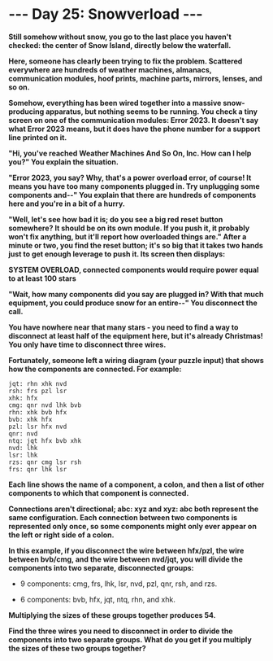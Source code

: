 # --- Day 25: Snowverload ---

**Still somehow without snow, you go to the last place you haven't checked: the center of Snow Island, directly below the waterfall.**

**Here, someone has clearly been trying to fix the problem. Scattered everywhere are hundreds of weather machines, almanacs, communication modules, hoof prints, machine parts, mirrors, lenses, and so on.**

**Somehow, everything has been wired together into a massive snow-producing apparatus, but nothing seems to be running. You check a tiny screen on one of the communication modules: Error 2023. It doesn't say what Error 2023 means, but it does have the phone number for a support line printed on it.**

**"Hi, you've reached Weather Machines And So On, Inc. How can I help you?" You explain the situation.**

**"Error 2023, you say? Why, that's a power overload error, of course! It means you have too many components plugged in. Try unplugging some components and--" You explain that there are hundreds of components here and you're in a bit of a hurry.**

**"Well, let's see how bad it is; do you see a big red reset button somewhere? It should be on its own module. If you push it, it probably won't fix anything, but it'll report how overloaded things are." After a minute or two, you find the reset button; it's so big that it takes two hands just to get enough leverage to push it. Its screen then displays:**

**SYSTEM OVERLOAD, connected components would require power equal to at least 100 stars**

**"Wait, how many components did you say are plugged in? With that much equipment, you could produce snow for an entire--" You disconnect the call.**

**You have nowhere near that many stars - you need to find a way to disconnect at least half of the equipment here, but it's already Christmas! You only have time to disconnect three wires.**

**Fortunately, someone left a wiring diagram (your puzzle input) that shows how the components are connected. For example:**

```
jqt: rhn xhk nvd
rsh: frs pzl lsr
xhk: hfx
cmg: qnr nvd lhk bvb
rhn: xhk bvb hfx
bvb: xhk hfx
pzl: lsr hfx nvd
qnr: nvd
ntq: jqt hfx bvb xhk
nvd: lhk
lsr: lhk
rzs: qnr cmg lsr rsh
frs: qnr lhk lsr
```

**Each line shows the name of a component, a colon, and then a list of other components to which that component is connected.**

**Connections aren't directional; abc: xyz and xyz: abc both represent the same configuration. Each connection between two components is represented only once, so some components might only ever appear on the left or right side of a colon.**

**In this example, if you disconnect the wire between hfx/pzl, the wire between bvb/cmg, and the wire between nvd/jqt, you will divide the components into two separate, disconnected groups:**

- 9 components: cmg, frs, lhk, lsr, nvd, pzl, qnr, rsh, and rzs.

- 6 components: bvb, hfx, jqt, ntq, rhn, and xhk.

**Multiplying the sizes of these groups together produces 54.**

**Find the three wires you need to disconnect in order to divide the components into two separate groups. What do you get if you multiply the sizes of these two groups together?**
